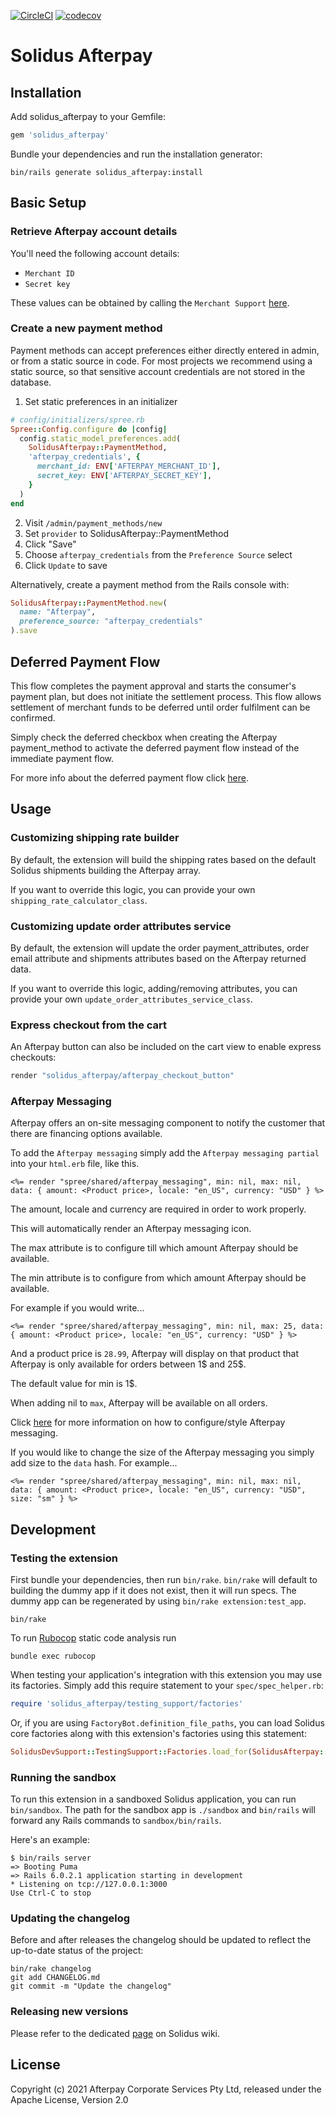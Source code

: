 [![CircleCI](https://circleci.com/gh/nebulab/solidus_afterpay.svg?style=shield)](https://circleci.com/gh/nebulab/solidus_afterpay)
[![codecov](https://codecov.io/gh/nebulab/solidus_afterpay/branch/main/graph/badge.svg)](https://codecov.io/gh/solidusio/solidus_afterpay)
# Solidus Afterpay

<!-- Explain what your extension does. -->

## Installation

Add solidus_afterpay to your Gemfile:

```ruby
gem 'solidus_afterpay'
```

Bundle your dependencies and run the installation generator:

```shell
bin/rails generate solidus_afterpay:install
```

## Basic Setup

### Retrieve Afterpay account details

You'll need the following account details:

- `Merchant ID`
- `Secret key`

These values can be obtained by calling the `Merchant Support` [here](https://developers.afterpay.com/afterpay-online/docs/merchant-support).

### Create a new payment method

Payment methods can accept preferences either directly entered in admin, or from a static source in code. For most projects we recommend using a static source, so that sensitive account credentials are not stored in the database.

1. Set static preferences in an initializer

```ruby
# config/initializers/spree.rb
Spree::Config.configure do |config|
  config.static_model_preferences.add(
    SolidusAfterpay::PaymentMethod,
    'afterpay_credentials', {
      merchant_id: ENV['AFTERPAY_MERCHANT_ID'],
      secret_key: ENV['AFTERPAY_SECRET_KEY'],
    }
  )
end
```

2. Visit `/admin/payment_methods/new`
3. Set `provider` to SolidusAfterpay::PaymentMethod
4. Click "Save"
5. Choose `afterpay_credentials` from the `Preference Source` select
6. Click `Update` to save

Alternatively, create a payment method from the Rails console with:

```ruby
SolidusAfterpay::PaymentMethod.new(
  name: "Afterpay",
  preference_source: "afterpay_credentials"
).save
```

## Deferred Payment Flow

This flow completes the payment approval and starts the consumer's payment plan, but does not initiate the settlement process. This flow allows settlement of merchant funds to be deferred until order fulfilment can be confirmed.

Simply check the deferred checkbox when creating the Afterpay payment_method to activate the deferred payment flow instead of the immediate payment flow.

For more info about the deferred payment flow click [here](https://developers.afterpay.com/afterpay-online/reference#deferred-payment-flow).

## Usage

### Customizing shipping rate builder

By default, the extension will build the shipping rates based on the default Solidus shipments building the Afterpay array.

If you want to override this logic, you can provide your own `shipping_rate_calculator_class`.

### Customizing update order attributes service

By default, the extension will update the order payment_attributes, order email attribute and shipments attributes based on the Afterpay returned data.

If you want to override this logic, adding/removing attributes, you can provide your own `update_order_attributes_service_class`.

### Express checkout from the cart

An Afterpay button can also be included on the cart view to enable express checkouts:

```ruby
render "solidus_afterpay/afterpay_checkout_button"
```

### Afterpay Messaging

Afterpay offers an on-site messaging component to notify the customer that there are financing options available.

To add the `Afterpay messaging` simply add the `Afterpay messaging partial` into your `html.erb` file, like this.

```erb
<%= render "spree/shared/afterpay_messaging", min: nil, max: nil, data: { amount: <Product price>, locale: "en_US", currency: "USD" } %>
```

The amount, locale and currency are required in order to work properly.

This will automatically render an Afterpay messaging icon.

The max attribute is to configure till which amount Afterpay should be available.

The min attribute is to configure from which amount Afterpay should be available.

For example if you would write...

```erb
<%= render "spree/shared/afterpay_messaging", min: nil, max: 25, data: { amount: <Product price>, locale: "en_US", currency: "USD" } %>
```

And a product price is `28.99`, Afterpay will display on that product that Afterpay is only available for orders between 1$ and 25$.

The default value for min is 1$.

When adding nil to `max`, Afterpay will be available on all orders.

Click [here](https://developers.afterpay.com/afterpay-online/docs/advanced-usage) for more information on how to configure/style Afterpay messaging.

If you would like to change the size of the Afterpay messaging you simply add size to the `data` hash. For example...

```erb
<%= render "spree/shared/afterpay_messaging", min: nil, max: nil, data: { amount: <Product price>, locale: "en_US", currency: "USD", size: "sm" } %>
```

## Development

### Testing the extension

First bundle your dependencies, then run `bin/rake`. `bin/rake` will default to building the dummy
app if it does not exist, then it will run specs. The dummy app can be regenerated by using
`bin/rake extension:test_app`.

```shell
bin/rake
```

To run [Rubocop](https://github.com/bbatsov/rubocop) static code analysis run

```shell
bundle exec rubocop
```

When testing your application's integration with this extension you may use its factories.
Simply add this require statement to your `spec/spec_helper.rb`:

```ruby
require 'solidus_afterpay/testing_support/factories'
```

Or, if you are using `FactoryBot.definition_file_paths`, you can load Solidus core
factories along with this extension's factories using this statement:

```ruby
SolidusDevSupport::TestingSupport::Factories.load_for(SolidusAfterpay::Engine)
```

### Running the sandbox

To run this extension in a sandboxed Solidus application, you can run `bin/sandbox`. The path for
the sandbox app is `./sandbox` and `bin/rails` will forward any Rails commands to
`sandbox/bin/rails`.

Here's an example:

```
$ bin/rails server
=> Booting Puma
=> Rails 6.0.2.1 application starting in development
* Listening on tcp://127.0.0.1:3000
Use Ctrl-C to stop
```

### Updating the changelog

Before and after releases the changelog should be updated to reflect the up-to-date status of
the project:

```shell
bin/rake changelog
git add CHANGELOG.md
git commit -m "Update the changelog"
```

### Releasing new versions

Please refer to the dedicated [page](https://github.com/solidusio/solidus/wiki/How-to-release-extensions) on Solidus wiki.

## License

Copyright (c) 2021 Afterpay Corporate Services Pty Ltd, released under the Apache License, Version 2.0
